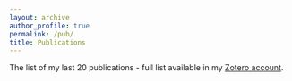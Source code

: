 ```yaml
---
layout: archive
author_profile: true
permalink: /pub/
title: Publications
---
```


The list of my last 20 publications - full list available in my [Zotero account](https://www.zotero.org/essepuntato/).

<div class="loader"></div>

<div id="pub"></div>

<script src="https://code.jquery.com/jquery-3.4.1.min.js"  integrity="sha256-CSXorXvZcTkaix6Yvo6HppcZGetbYMGWSFlBw8HfCJo=" crossorigin="anonymous"></script>
<script>
$.get("https://api.zotero.org/users/5306497/publications/items?include=bib&style=https://essepuntato.it/assets/csl/apa.csl&linkwrap=1&sort=date&itemType=-presentation&limit=20", function( data ) {
    $.each(data, function(idx, val) {
        $(".loader").hide();
        $("#pub").append(val.bib);
    });
});
</script> 

